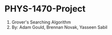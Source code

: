 # PHYS-1470-Project

1. Grover's Searching Algorithm
2. By: Adam Gould, Brennan Novak, Yasseen Sabil
